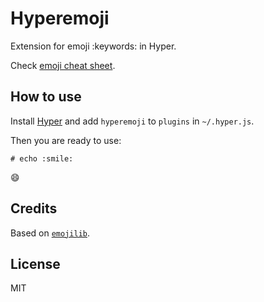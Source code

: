 
# Hyperemoji

Extension for emoji :keywords: in Hyper.

Check [emoji cheat sheet](https://www.webpagefx.com/tools/emoji-cheat-sheet/).

## How to use

Install [Hyper](https://hyper.is) and add `hyperemoji`
to `plugins` in `~/.hyper.js`.

Then you are ready to use:

```
# echo :smile:
```
:smile:

## Credits

Based on [`emojilib`](https://github.com/muan/emojilib).

## License

MIT
